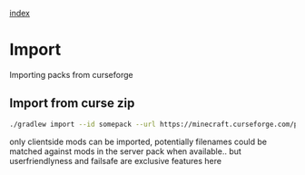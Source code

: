 [index](../../)

# Import

Importing packs from curseforge

## Import from curse zip

```bash
./gradlew import --id somepack --url https://minecraft.curseforge.com/projects/someproject/files/1234567/download
```

only clientside mods can be imported, potentially filenames could be matched against mods in the server pack when available..
but userfriendlyness and failsafe are exclusive features here
